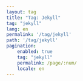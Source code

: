 ```yaml
---
layout: tag
title: "Tag: Jekyll"
tag: "jekyll"
lang: en
permalink: '/tag/jekyll'
path: '/tag/jekyll'
pagination:
    enabled: true
    tag: "jekyll"
    permalink: /page/:num/
    locale: en
---
```


